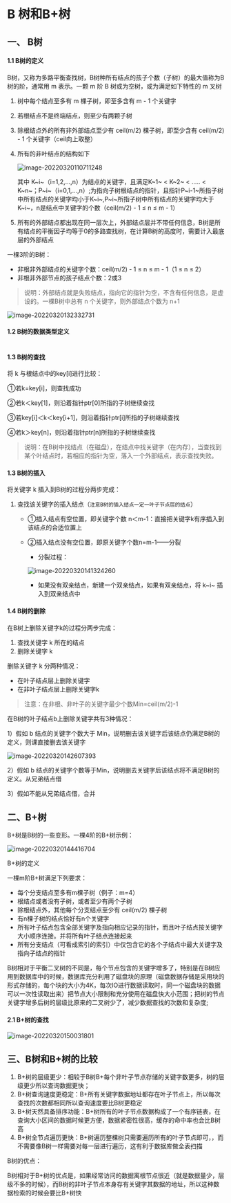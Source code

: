 # B 树和B+树

## 一、 B树

#### 1.1 B树的定义

B树，又称为多路平衡查找树，B树种所有结点的孩子个数（子树）的最大值称为B树的阶，通常用 m 表示。一颗 m 阶 B 树或为空树，或为满足如下特性的 m 叉树

1. 树中每个结点至多有 m 棵子树，即至多含有 m - 1 个关键字

2. 若根结点不是终端结点，则至少有两颗子树

3. 除根结点外的所有非外部结点至少有 ceil(m/2) 棵子树，即至少含有 ceil(m/2) - 1 个关键字（ceil向上取整）

4. 所有的非叶结点的结构如下

   ![image-20220320110711248](C:\Users\Zhongbf\AppData\Roaming\Typora\typora-user-images\image-20220320110711248.png)

   其中 K~i~（i=1,2,...,n）为结点的关键字，且满足K~1~ < K~2~ < ..... < K~n~；P~i~（i=0,1,...,n）;为指向子树根结点的指针，且指针P~i-1~所指子树中所有结点的关键字均小于K~i~,P~i~所指子树中所有结点的关键字均大于K~i~，n是结点中关键字的个数（ceil(m/2) - 1 ≤ n ≤ m - 1）

5. 所有的外部结点都出现在同一层次上，外部结点层并不带任何信息，B树是所有结点的平衡因子均等于0的多路查找树，在计算B树的高度时，需要计入最底层的外部结点



一棵3阶的B树：

- 非根非外部结点的关键字个数：ceil(m/2) - 1 ≤ n ≤ m - 1（1 ≤ n ≤ 2）
- 非根非外部节点的孩子结点个数：2或3

> 说明：外部结点就是失败结点，指向它的指针为空，不含有任何信息，是虚设的。一棵B树中总有 n 个关键字，则外部结点个数为 n+1

![image-20220320132332731](C:\Users\Zhongbf\AppData\Roaming\Typora\typora-user-images\image-20220320132332731.png)

#### 1.2 B树的数据类型定义

```

```

#### 1.3 B树的查找

将 k 与根结点中的key[i]进行比较：

①若k=key[i]，则查找成功

②若k＜key[1]，则沿着指针ptr[0]所指的子树继续查找

③若key[i]＜k＜key[i+1]，则沿着指针ptr[i]所指的子树继续查找

④若k＞key[n]，则沿着指针ptr[n]所指的子树继续查找

> 说明：在B树中找结点（在磁盘），在结点中找关键字（在内存），当查找到某个叶结点时，若相应的指针为空，落入一个外部结点，表示查找失败。



#### 1.3 B树的插入

将关键字 k 插入到B树的过程分两步完成：

1. 查找该关键字的插入结点（`注意B树的插入结点一定一叶子节点层的结点`）

   - ①插入结点有空位置，即关键字个数 n＜m-1：直接把关键字k有序插入到该结点的合适位置上

   - ②插入结点没有空位置，即原关键字个数n=m-1——分裂

     - 分裂过程：

     ![image-20220320141324260](C:\Users\Zhongbf\AppData\Roaming\Typora\typora-user-images\image-20220320141324260.png)

     - 如果没有双亲结点，新建一个双亲结点，如果有双亲结点，将 k~i~ 插入到双亲结点中

#### 1.4 B树的删除

在B树上删除关键字k的过程分两步完成：

1. 查找关键字 k 所在的结点
2. 删除关键字 k

删除关键字 k 分两种情况：

- 在叶子结点层上删除关键字
- 在非叶子结点层上删除关键字k

> 注意：在非根、非叶子的关键字最少个数Min=ceil(m/2)-1



在B树的叶子结点b上删除关键字共有3种情况：

1）假如 b 结点的关键字个数大于 Min，说明删去该关键字后该结点仍满足B树的定义，则课直接删去该关键字

![image-20220320142607393](C:\Users\Zhongbf\AppData\Roaming\Typora\typora-user-images\image-20220320142607393.png)

2）假如 b 结点的关键字个数等于Min，说明删去关键字后该结点将不满足B树的定义。从兄弟结点借

3）假如不能从兄弟结点借，合并



## 二、B+树 

B+树是B树的一些变形。一棵4阶的B+树示例：

![image-20220320144416704](C:\Users\Zhongbf\AppData\Roaming\Typora\typora-user-images\image-20220320144416704.png)

B+树的定义

一棵m阶B+树满足下列要求：

- 每个分支结点至多有m棵子树（例子：m=4）
- 根结点或者没有子树，或者至少有两个子树
- 除根结点外，其他每个分支结点至少有 ceil(m/2) 棵子树
- 有n棵子树的结点恰好有n个关键字
- 所有叶子结点包含全部关键字及指向相应记录的指针，而且叶子结点按关键字大小顺序连接。并将所有叶子结点连接起来
- 所有分支结点（可看成索引的索引）中仅包含它的各个子结点中最大关键字及指向子结点的指针



B树相对于平衡二叉树的不同是，每个节点包含的关键字增多了，特别是在B树应用到数据库中的时候，数据库充分利用了磁盘块的原理（磁盘数据存储是采用块的形式存储的，每个块的大小为4K，每次IO进行数据读取时，同一个磁盘块的数据可以一次性读取出来）把节点大小限制和充分使用在磁盘快大小范围；把树的节点关键字增多后树的层级比原来的二叉树少了，减少数据查找的次数和复杂度;



#### 2.1 B+树的查找

![image-20220320150031801](C:\Users\Zhongbf\AppData\Roaming\Typora\typora-user-images\image-20220320150031801.png)



## 三、B树和B+树的比较

1. B+树的层级更少：相较于B树B+每个非叶子节点存储的关键字数更多，树的层级更少所以查询数据更快；
2. B+树查询速度更稳定：B+所有关键字数据地址都存在叶子节点上，所以每次查找的次数都相同所以查询速度要比B树更稳定
3. B+树天然具备排序功能：B+树所有的叶子节点数据构成了一个有序链表，在查询大小区间的数据时候更方便，数据紧密性很高，缓存的命中率也会比B树高
4. B+树全节点遍历更快：B+树遍历整棵树只需要遍历所有的叶子节点即可，，而不需要像B树一样需要对每一层进行遍历，这有利于数据库做全表扫描



B树的优点：

B树相对于B+树的优点是，如果经常访问的数据离根节点很近（就是数据量少，层级不多的时候），而B树的非叶子节点本身存有关键字其数据的地址，所以这种数据检索的时候会要比B+树快